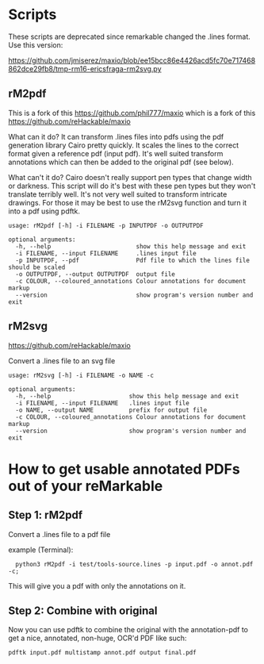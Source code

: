 # Scripts
These scripts are deprecated since remarkable changed the .lines format.
Use this version:

https://github.com/jmiserez/maxio/blob/ee15bcc86e4426acd5fc70e717468862dce29fb8/tmp-rm16-ericsfraga-rm2svg.py

## rM2pdf
This is a fork of this https://github.com/phil777/maxio which is a fork of this https://github.com/reHackable/maxio

What can it do? It can transform .lines files into pdfs using the pdf generation library Cairo pretty quickly. It scales the lines to the correct format given a reference pdf (input pdf). It's well suited transform annotations which can then be added to the original pdf (see below).

What can't it do? Cairo doesn't really support pen types that change width or darkness. This script will do it's best with these pen types but they won't translate terribly well. It's not very well suited to transform intricate drawings. For those it may be best to use the rM2svg function and turn it into a pdf using pdftk.


```
usage: rM2pdf [-h] -i FILENAME -p INPUTPDF -o OUTPUTPDF

optional arguments:
  -h, --help                        show this help message and exit
  -i FILENAME, --input FILENAME     .lines input file
  -p INPUTPDF, --pdf                Pdf file to which the lines file should be scaled
  -o OUTPUTPDF, --output OUTPUTPDF  output file
  -c COLOUR, --coloured_annotations Colour annotations for document markup
  --version                         show program's version number and exit
```

## rM2svg
https://github.com/reHackable/maxio

Convert a .lines file to an svg file

    usage: rM2svg [-h] -i FILENAME -o NAME -c

    optional arguments:
      -h, --help                      show this help message and exit
      -i FILENAME, --input FILENAME   .lines input file
      -o NAME, --output NAME          prefix for output file
      -c COLOUR, --coloured_annotations Colour annotations for document markup
      --version                       show program's version number and exit

# How to get usable annotated PDFs out of your reMarkable

## Step 1: rM2pdf
Convert a .lines file to a pdf file

example (Terminal):
```
  python3 rM2pdf -i test/tools-source.lines -p input.pdf -o annot.pdf -c;
```
This will give you a pdf with only the annotations on it.

## Step 2: Combine with original
Now you can use pdftk to combine the original with the annotation-pdf to get a nice, annotated, non-huge, OCR'd PDF like such:
```
pdftk input.pdf multistamp annot.pdf output final.pdf
```

